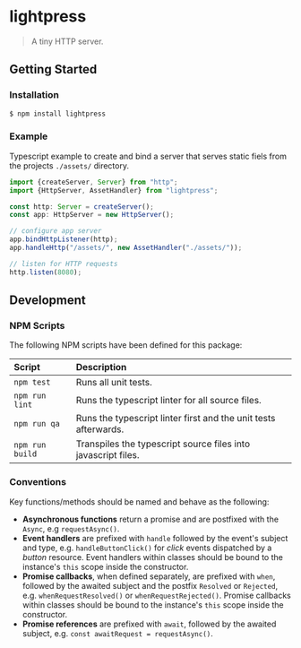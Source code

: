 lightpress
===============================================================================

> A tiny HTTP server.


Getting Started
-------------------------------------------------------------------------------

### Installation

```bash
$ npm install lightpress
```

### Example

Typescript example to create and bind a server that serves static fiels from the projects `./assets/` directory.

```ts
import {createServer, Server} from "http";
import {HttpServer, AssetHandler} from "lightpress";

const http: Server = createServer();
const app: HttpServer = new HttpServer();

// configure app server
app.bindHttpListener(http);
app.handleHttp("/assets/", new AssetHandler("./assets/"));

// listen for HTTP requests
http.listen(8080);
```


Development
-------------------------------------------------------------------------------

### NPM Scripts

The following NPM scripts have been defined for this package:

| Script             | Description
| :----------------- | :-------------------------------------------------------
| `npm test`         | Runs all unit tests.
| `npm run lint`     | Runs the typescript linter for all source files.
| `npm run qa`       | Runs the typescript linter first and the unit tests afterwards.
| `npm run build`    | Transpiles the typescript source files into javascript files.

### Conventions

Key functions/methods should be named and behave as the following:

- **Asynchronous functions** return a promise and are postfixed with the `Async`, e.g `requestAsync()`.
- **Event handlers** are prefixed with `handle` followed by the event's subject and type, e.g. `handleButtonClick()` for *click* events dispatched by a *button* resource. Event handlers within classes should be bound to the instance's `this` scope inside the constructor.
- **Promise callbacks**, when defined separately, are prefixed with `when`, followed by the awaited subject and the postfix `Resolved` or `Rejected`, e.g. `whenRequestResolved()` or `whenRequestRejected()`. Promise callbacks within classes should be bound to the instance's `this` scope inside the constructor.
- **Promise references** are prefixed with `await`, followed by the awaited subject, e.g. `const awaitRequest = requestAsync()`.
